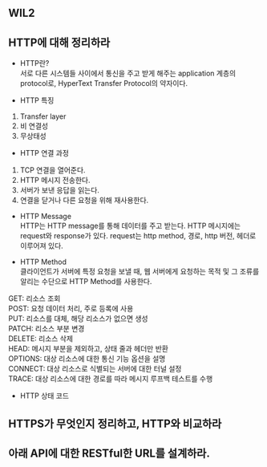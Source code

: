 ## WIL2
HTTP에 대해 정리하라
---
* HTTP란?   
 서로 다른 시스템들 사이에서 통신을 주고 받게 해주는 application 계층의 protocol로, HyperText Transfer Protocol의 약자이다.

 * HTTP 특징   
 1. Transfer layer
 2. 비 연결성
 3. 무상태성

 * HTTP 연결 과정   
 1. TCP 연결을 열어준다.
 2. HTTP 메시지 전송한다.
 3. 서버가 보낸 응답을 읽는다.
 4. 연결을 닫거나 다른 요청을 위해 재사용한다.

 * HTTP Message   
 HTTP는 HTTP message를 통해 데이터를 주고 받는다. HTTP 메시지에는 request와 response가 있다. request는 http method, 경로, http 버전, 헤더로 이루어져 있다.

 * HTTP Method   
 클라이언트가 서버에 특정 요청을 보낼 때, 웹 서버에게 요청하는 목적 및 그 조류를 알리는 수단으로 HTTP Method를 사용한다.   
    
 GET: 리소스 조회   
 POST: 요청 데이터 처리, 주로 등록에 사용   
 PUT: 리소스를 대체, 해당 리소스가 없으면 생성   
 PATCH: 리소스 부분 변경   
 DELETE: 리소스 삭제   
 HEAD: 메시지 부분을 제외하고, 상태 줄과 헤더만 반환   
 OPTIONS: 대상 리소스에 대한 통신 기능 옵션을 설명   
 CONNECT: 대상 리소스로 식별되는 서버에 대한 터널 설정   
 TRACE: 대상 리소스에 대한 경로를 따라 메시지 루프백 테스트를 수행   

 * HTTP 상태 코드   





HTTPS가 무엇인지 정리하고, HTTP와 비교하라
---

아래 API에 대한 RESTful한 URL를 설계하라.
---